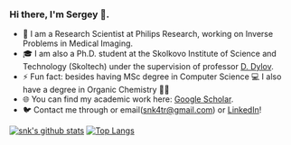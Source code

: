 ### Hi there, I'm Sergey 👋.  

- 🔭 I am a Research Scientist at Philips Research, working on Inverse Problems in Medical Imaging.
- 🎓 I am also a Ph.D. student at the Skolkovo Institute of Science and Technology (Skoltech) under the supervision of professor [D. Dylov](https://scholar.google.com/citations?user=mhhvib8AAAAJ&hl=en). 
- ⚡ Fun fact: besides having MSc degree in Computer Science 💻 I also have a degree in Organic Chemistry 👨‍🔬
- 🌐 You can find my academic work here: [Google Scholar](https://scholar.google.com/citations?hl=en&view_op=list_works&gmla=AJsN-F7HU3CreOJHe4yUSyQRLbI4i1UM8YkMM3hLNm9xP3vvz1REOQV_2CulgRsoEbkOMX24QH9hSO7xEI8mSK2ilaXuz3TJ5g&user=765_fJYAAAAJ).
- 🐦 Contact me through or email(snk4tr@gmail.com) or [LinkedIn](https://www.linkedin.com/in/sergey-kastryulin/)! 

[![snk's github stats](https://github-readme-stats.vercel.app/api?username=snk4tr)](https://github.com/anuraghazra/github-readme-stats)
[![Top Langs](https://github-readme-stats.vercel.app/api/top-langs/?username=snk4tr&layout=compact)](https://github.com/anuraghazra/github-readme-stats)
